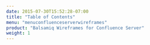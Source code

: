 ```yaml
---
date: 2015-07-30T15:52:28-07:00
title: "Table of Contents"
menu: "menuconfluenceserverwireframes"
product: "Balsamiq Wireframes for Confluence Server"
weight: 1
---
```

